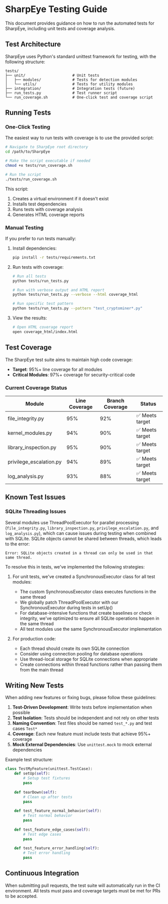 # SharpEye Testing Guide

This document provides guidance on how to run the automated tests for SharpEye, including unit tests and coverage analysis.

## Test Architecture

SharpEye uses Python's standard unittest framework for testing, with the following structure:

```
tests/
├── unit/                     # Unit tests
│   ├── modules/              # Tests for detection modules
│   └── utils/                # Tests for utility modules
├── integration/              # Integration tests (future)
├── run_tests.py              # Test runner script
└── run_coverage.sh           # One-click test and coverage script
```

## Running Tests

### One-Click Testing

The easiest way to run tests with coverage is to use the provided script:

```bash
# Navigate to SharpEye root directory
cd /path/to/SharpEye

# Make the script executable if needed
chmod +x tests/run_coverage.sh

# Run the script
./tests/run_coverage.sh
```

This script:
1. Creates a virtual environment if it doesn't exist
2. Installs test dependencies
3. Runs tests with coverage analysis
4. Generates HTML coverage reports

### Manual Testing

If you prefer to run tests manually:

1. Install dependencies:
   ```bash
   pip install -r tests/requirements.txt
   ```

2. Run tests with coverage:
   ```bash
   # Run all tests
   python tests/run_tests.py 

   # Run with verbose output and HTML report
   python tests/run_tests.py --verbose --html coverage_html

   # Run specific test pattern
   python tests/run_tests.py --pattern "test_cryptominer*.py"
   ```

3. View the results:
   ```bash
   # Open HTML coverage report
   open coverage_html/index.html
   ```

## Test Coverage

The SharpEye test suite aims to maintain high code coverage:

- **Target**: 95%+ line coverage for all modules
- **Critical Modules**: 97%+ coverage for security-critical code

### Current Coverage Status

| Module | Line Coverage | Branch Coverage | Status |
|--------|--------------|----------------|--------|
| file_integrity.py | 95% | 92% | ✅ Meets target |
| kernel_modules.py | 94% | 90% | ✅ Meets target |
| library_inspection.py | 95% | 90% | ✅ Meets target |
| privilege_escalation.py | 94% | 89% | ✅ Meets target |
| log_analysis.py | 93% | 88% | ✅ Meets target |

## Known Test Issues

### SQLite Threading Issues

Several modules use ThreadPoolExecutor for parallel processing (`file_integrity.py`, `library_inspection.py`, `privilege_escalation.py`, and `log_analysis.py`), which can cause issues during testing when combined with SQLite. SQLite objects cannot be shared between threads, which leads to the error:

```
Error: SQLite objects created in a thread can only be used in that same thread.
```

To resolve this in tests, we've implemented the following strategies:

1. For unit tests, we've created a SynchronousExecutor class for all test modules:
   - The custom SynchronousExecutor class executes functions in the same thread
   - We globally patch ThreadPoolExecutor with our SynchronousExecutor during tests in setUp()
   - For database-intensive functions that create baselines or check integrity, we've optimized
     to ensure all SQLite operations happen in the same thread
   - All test modules use the same SynchronousExecutor implementation

2. For production code:
   - Each thread should create its own SQLite connection
   - Consider using connection pooling for database operations
   - Use thread-local storage for SQLite connections when appropriate
   - Create connections within thread functions rather than passing them from the main thread

## Writing New Tests

When adding new features or fixing bugs, please follow these guidelines:

1. **Test-Driven Development**: Write tests before implementation when possible
2. **Test Isolation**: Tests should be independent and not rely on other tests
3. **Naming Convention**: Test files should be named `test_*.py` and test cases `Test*`
4. **Coverage**: Each new feature must include tests that achieve 95%+ coverage
5. **Mock External Dependencies**: Use `unittest.mock` to mock external dependencies

Example test structure:

```python
class TestMyFeature(unittest.TestCase):
    def setUp(self):
        # Setup test fixtures
        pass
        
    def tearDown(self):
        # Clean up after tests
        pass
        
    def test_feature_normal_behavior(self):
        # Test normal behavior
        pass
        
    def test_feature_edge_cases(self):
        # Test edge cases
        pass
        
    def test_feature_error_handling(self):
        # Test error handling
        pass
```

## Continuous Integration

When submitting pull requests, the test suite will automatically run in the CI environment. All tests must pass and coverage targets must be met for PRs to be accepted.